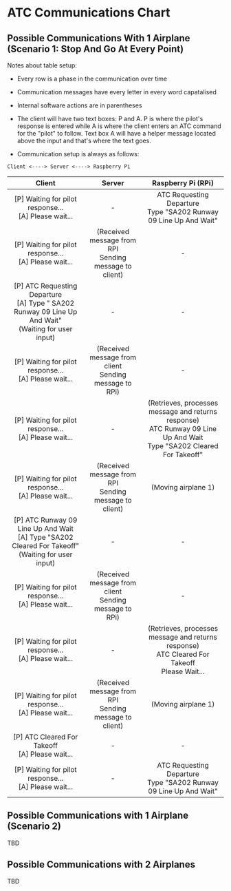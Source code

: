 # ATC Communications Chart

## Possible Communications With 1 Airplane \(Scenario 1\: Stop And Go At Every Point\)

Notes about table setup\: 

* Every row is a phase in the communication over time

* Communication messages have every letter in every word capatalised

* Internal software actions are in parentheses

* The client will have two text boxes: P and A. P is where the pilot's response is entered while A is where the client enters an ATC command for the "pilot" to follow. Text box A will have a helper message located above the input and that's where the text goes.

* Communication setup is always as follows\: 

```
Client <----> Server <----> Raspberry Pi
```

| Client | Server | Raspberry Pi \(RPi\) |
| :---: | :---: | :---: |
| [P] Waiting for pilot response...<br>[A] Please wait... | - | ATC Requesting Departure <br> Type "SA202 Runway 09 Line Up And Wait" |
| [P] Waiting for pilot response...<br>[A] Please wait... | \(Received message from RPI <br> Sending message to client\) | - |
| [P] ATC Requesting Departure<br>[A] Type " SA202 Runway 09 Line Up And Wait" <br> \(Waiting for user input\) | - | - |
| [P] Waiting for pilot response...<br>[A] Please wait... | \(Received message from client <br> Sending message to RPi\) | - |
| [P] Waiting for pilot response...<br>[A] Please wait... | - | \(Retrieves, processes message and returns response\) <br> ATC Runway 09 Line Up And Wait<br>Type "SA202 Cleared For Takeoff"|
| [P] Waiting for pilot response...<br>[A] Please wait... | \(Received message from RPI <br> Sending message to client\) | \(Moving airplane 1\) |
| [P] ATC Runway 09 Line Up And Wait <br> [A] Type "SA202 Cleared For Takeoff" <br> \(Waiting for user input\) | - | - |
| [P] Waiting for pilot response...<br>[A] Please wait... | \(Received message from client <br> Sending message to RPi\) | - |
| [P] Waiting for pilot response...<br>[A] Please wait... | - | \(Retrieves, processes message and returns response\) <br> ATC Cleared For Takeoff <br> Please Wait... |
| [P] Waiting for pilot response...<br>[A] Please wait... | \(Received message from RPI <br> Sending message to client\) | \(Moving airplane 1\) |
| [P] ATC Cleared For Takeoff <br> [A] Please wait... | - | - |
| [P] Waiting for pilot response...<br>[A] Please wait... | - | ATC Requesting Departure <br> Type "SA202 Runway 09 Line Up And Wait" |

## Possible Communications with 1 Airplane \(Scenario 2\)

TBD

## Possible Communications with 2 Airplanes

TBD